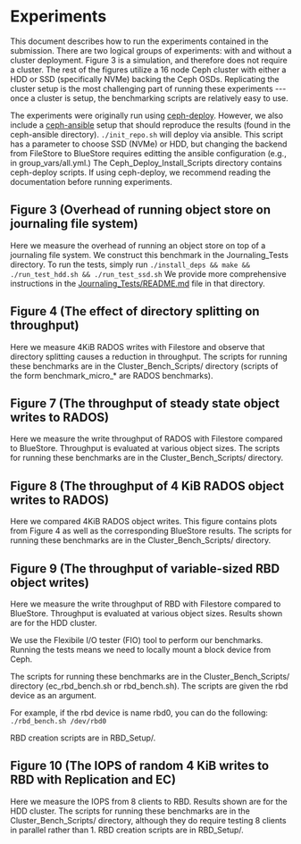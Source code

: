 # Experiments
This document describes how to run the experiments contained in the submission.
There are two logical groups of experiments: with and without a cluster
deployment.
Figure 3 is a simulation, and therefore does not require a cluster.
The rest of the figures utilize a 16 node Ceph cluster with either a HDD or SSD
(specifically NVMe) backing the Ceph OSDs.
Replicating the cluster setup is the most challenging part of running these
experiments --- once a cluster is setup, the benchmarking scripts are relatively
easy to use.

The experiments were originally run using [ceph-deploy](https://docs.ceph.com/docs/master/rados/deployment/).
However, we also include a
[ceph-ansible](https://docs.ceph.com/ceph-ansible/master/installation/methods.html) setup that should reproduce the
results (found in the ceph-ansible directory).
``./init_repo.sh`` will deploy via ansible.
This script has a parameter to choose SSD (NVMe) or HDD, but changing the
backend from FileStore to BlueStore requires editting the ansible configuration
(e.g., in group\_vars/all.yml.)
The Ceph\_Deploy\_Install\_Scripts directory contains ceph-deploy scripts.
If using ceph-deploy, we recommend reading the documentation before running
experiments.


## Figure 3 (Overhead of running object store on journaling file system)
Here we measure the overhead of running an object store on top of a journaling
file system.
We construct this benchmark in the Journaling\_Tests directory.
To run the tests, simply run
``
./install_deps && make && ./run_test_hdd.sh && ./run_test_ssd.sh
``
We provide more comprehensive instructions in the
[Journaling_Tests/README.md](README.md) file in that directory.



## Figure 4 (The effect of directory splitting on throughput)
Here we measure 4KiB RADOS writes with Filestore and observe that directory
splitting causes a reduction in throughput.
The scripts for running these benchmarks are in the Cluster\_Bench\_Scripts/
directory (scripts of the form benchmark\_micro\_\* are RADOS benchmarks).


## Figure 7 (The throughput of steady state object writes to RADOS)
Here we measure the write throughput of RADOS with Filestore compared to
BlueStore.
Throughput is evaluated at various object sizes.
The scripts for running these benchmarks are in the Cluster\_Bench\_Scripts/
directory.


## Figure 8 (The throughput of 4 KiB RADOS object writes to RADOS)
Here we compared 4KiB RADOS object writes.
This figure contains plots from Figure 4 as well as the corresponding BlueStore results.
The scripts for running these benchmarks are in the Cluster\_Bench\_Scripts/
directory.


## Figure 9 (The throughput of variable-sized RBD object writes)
Here we measure the write throughput of RBD with Filestore compared to
BlueStore.
Throughput is evaluated at various object sizes.
Results shown are for the HDD cluster.

We use the Flexibile I/O tester (FIO) tool to perform our benchmarks.
Running the tests means we need to locally mount a block device from Ceph.

The scripts for running these benchmarks are in the Cluster\_Bench\_Scripts/
directory (ec\_rbd\_bench.sh or rbd\_bench.sh).
The scripts are given the rbd device as an argument.

For example, if the rbd device is name rbd0, you can do the following:
``./rbd_bench.sh /dev/rbd0``

RBD creation scripts are in RBD\_Setup/.


## Figure 10 (The IOPS of random 4 KiB writes to RBD with Replication and EC)
Here we measure the IOPS from 8 clients to RBD.
Results shown are for the HDD cluster.
The scripts for running these benchmarks are in the Cluster\_Bench\_Scripts/
directory, although they do require testing 8 clients in parallel rather than 1.
RBD creation scripts are in RBD\_Setup/.
